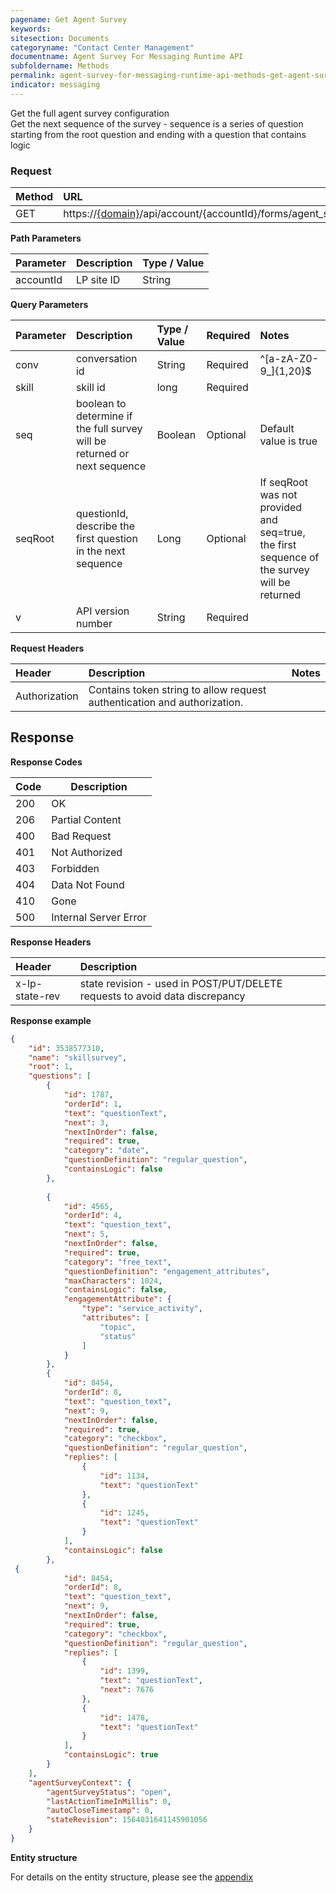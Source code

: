 ```yaml
---
pagename: Get Agent Survey
keywords:
sitesection: Documents
categoryname: "Contact Center Management"
documentname: Agent Survey For Messaging Runtime API 
subfoldername: Methods
permalink: agent-survey-for-messaging-runtime-api-methods-get-agent-survey.html
indicator: messaging
---
```


Get the full agent survey configuration <br>
Get the next sequence of the survey - sequence is a series of question starting from the root question and ending with a question that contains logic 

### Request

| Method | URL |
| :-------- | :------ |
| GET  | https://[{domain}](/agent-domain-domain-api.html)/api/account/{accountId}/forms/agent_survey/|

**Path Parameters**

 |Parameter  |Description |  Type / Value |
 |:----------- | :------------ | :--------------- |
 |accountId | LP site ID | String  |

 **Query Parameters**

| Parameter | Description | Type / Value | Required | Notes
|:----------- |  :------------ | :--------------- | :--- | :--- | 
| conv | conversation id | String | Required | ^[a-zA-Z0-9_]{1,20}$ |
| skill | skill id | long | Required |
| seq | boolean to determine if the full survey will be returned or next sequence | Boolean | Optional | Default value is true |
| seqRoot | questionId, describe the first question in the next sequence | Long | Optional | If seqRoot was not provided and seq=true, the first sequence of the survey will be returned |
| v | API version number | String | Required |


**Request Headers**

|Header | Description| Notes |
|:------- | :-------------- | :--- |
|Authorization | Contains token string to allow request authentication and authorization.|

## Response

**Response Codes**

| Code | Description           |
|------|-----------------------|
| 200  | OK                    |
| 206  | Partial Content                    |
| 400  | Bad Request           |
| 401  | Not Authorized        |
| 403  | Forbidden             |
| 404  | Data Not Found        |
| 410  | Gone              |
| 500  | Internal Server Error |

**Response Headers**

|Header|  Description|
|:-------|   :-----  |
|x-lp-state-rev|  state revision - used in POST/PUT/DELETE requests to avoid data discrepancy |  

**Response example**

```json
{
    "id": 3538577310,
    "name": "skillsurvey",
    "root": 1,
    "questions": [
        {
            "id": 1787,
            "orderId": 1,
            "text": "questionText",
            "next": 3,
            "nextInOrder": false,
            "required": true,
            "category": "date",
            "questionDefinition": "regular_question",
            "containsLogic": false
        },
 
        {
            "id": 4565,
            "orderId": 4,
            "text": "question_text",
            "next": 5,
            "nextInOrder": false,
            "required": true,
            "category": "free_text",
            "questionDefinition": "engagement_attributes",
            "maxCharacters": 1024,
            "containsLogic": false,
            "engagementAttribute": {
                "type": "service_activity",
                "attributes": [
                    "topic",
                    "status"
                ]
            }
        },
        {
            "id": 8454,
            "orderId": 8,
            "text": "question_text",
            "next": 9,
            "nextInOrder": false,
            "required": true,
            "category": "checkbox",
            "questionDefinition": "regular_question",
            "replies": [
                {
                    "id": 1134,
                    "text": "questionText"
                },
                {
                    "id": 1245,
                    "text": "questionText"
                }
            ],
            "containsLogic": false
        },
 {
            "id": 8454,
            "orderId": 8,
            "text": "question_text",
            "next": 9,
            "nextInOrder": false,
            "required": true,
            "category": "checkbox",
            "questionDefinition": "regular_question",
            "replies": [
                {
                    "id": 1399,
                    "text": "questionText",
                    "next": 7676
                },
                {
                    "id": 1478,
                    "text": "questionText"
                }
            ],
            "containsLogic": true
        }
    ],
    "agentSurveyContext": {
        "agentSurveyStatus": "open",
        "lastActionTimeInMillis": 0,
        "autoCloseTimestamp": 0,
        "stateRevision": 1564031641145901056
    }
}
```

**Entity structure**

For details on the entity structure, please see the [appendix](/agent-survey-for-messaging-configuration-api-appendix.html)